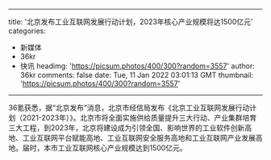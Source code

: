 
---
title: '北京发布工业互联网发展行动计划，2023年核心产业规模将达1500亿元'
categories: 
 - 新媒体
 - 36kr
 - 快讯
headimg: 'https://picsum.photos/400/300?random=3557'
author: 36kr
comments: false
date: Tue, 11 Jan 2022 03:01:13 GMT
thumbnail: 'https://picsum.photos/400/300?random=3557'
---

<div>   
36氪获悉，据“北京发布”消息，北京市经信局发布《北京工业互联网发展行动计划（2021-2023年）》。北京市将全面实施供给质量提升三大行动、产业集群培育三大工程，到2023年，北京将建设成为引领全国、影响世界的工业软件创新高地、工业互联网平台赋能高地、工业互联网安全服务高地和工业互联网产业发展高地。届时，本市工业互联网核心产业规模达到1500亿元。  
</div>
            